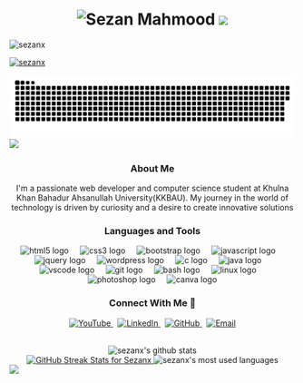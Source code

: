 <!--<h2 align="center">  السَّلاَمُ عَلَيْكُمْ  </h2> -->

<!--
<h1 align="center">Hi 👋, I'm SEZAN! <img height="80" src="https://media.tenor.com/sCfC2XDlVPYAAAAi/wlcm.gif"/></h1>
-->

<h1 align="center" height="80"><img  src="https://readme-typing-svg.demolab.com?font=Poppins&size=30&pause=1000&color=BB0000&width=260&lines=Hi+%F0%9F%91%8B%2C+I'm+SEZAN!" alt="Sezan Mahmood"/>
<img height="80" src="https://media.tenor.com/sCfC2XDlVPYAAAAi/wlcm.gif"/></h1>

<p align="left"> <img src="https://komarev.com/ghpvc/?username=sezanx&label=Profile%20views&color=0e75b6&style=flat" alt="sezanx" /> </p>

<p align="left"> <a href="https://github.com/ryo-ma/github-profile-trophy"><img src="https://github-profile-trophy.vercel.app/?username=sezanx" alt="sezanx" /></a> </p>

<picture>
  <source media="(prefers-color-scheme: dark)" srcset="https://raw.githubusercontent.com/sezanX/sezanX/output/github-snake-dark.svg" />
  <source media="(prefers-color-scheme: light)" srcset="https://raw.githubusercontent.com/sezanX/sezanX/output/github-snake.svg" />
  <img alt="github-snake" src="https://raw.githubusercontent.com/sezanX/sezanX/output/github-snake.svg" />
</picture>

<img src="https://user-images.githubusercontent.com/73097560/115834477-dbab4500-a447-11eb-908a-139a6edaec5c.gif">
<!--
<div align="center">
 <h4>🌱 I’m currently learning : </h4></div>
 Web Development,AI Technology & developing my skill on programming.
-->
<h3 align="center">About Me</h3>
<div align="center">
I'm a passionate web developer and computer science student at Khulna Khan Bahadur Ahsanullah University(KKBAU). My journey in the world of technology is driven by curiosity and a desire to create innovative solutions
</div>

<div align="center">
<h3>Languages and Tools</h3></div>
<div align="center">
  <img src="https://cdn.jsdelivr.net/gh/devicons/devicon/icons/html5/html5-original.svg" height="30" alt="html5 logo"  />
  <img width="12" />
  <img src="https://cdn.jsdelivr.net/gh/devicons/devicon/icons/css3/css3-original.svg" height="30" alt="css3 logo"  />
  <img width="12" />
  <img src="https://cdn.jsdelivr.net/gh/devicons/devicon/icons/bootstrap/bootstrap-original.svg" height="30" alt="bootstrap logo"  />
  <img width="12" />
  <img src="https://cdn.jsdelivr.net/gh/devicons/devicon/icons/javascript/javascript-original.svg" height="30" alt="javascript logo"  />
   <img width="12" />
  <img src="https://cdn.jsdelivr.net/gh/devicons/devicon/icons/jquery/jquery-original.svg" height="30" alt="jquery logo"  />
   <img width="12" />
   <img src="https://skillicons.dev/icons?i=wordpress" height="30" alt="wordpress logo"  />
  <img width="12" />
  <img src="https://cdn.jsdelivr.net/gh/devicons/devicon/icons/c/c-original.svg" height="30" alt="c logo"  />
  <img width="12" />
  <img src="https://cdn.jsdelivr.net/gh/devicons/devicon/icons/java/java-original.svg" height="30" alt="java logo"  />
  <img width="12" />
  <img src="https://cdn.jsdelivr.net/gh/devicons/devicon/icons/vscode/vscode-original.svg" height="30" alt="vscode logo"  />
  <img width="12" />
  <img src="https://cdn.jsdelivr.net/gh/devicons/devicon/icons/git/git-original.svg" height="30" alt="git logo"  />
  <img width="12" />
  <img src="https://cdn.jsdelivr.net/gh/devicons/devicon/icons/bash/bash-original.svg" height="30" alt="bash logo"  />
  <img width="12" />
  <img src="https://cdn.jsdelivr.net/gh/devicons/devicon/icons/linux/linux-original.svg" height="30" alt="linux logo"  />
  <img width="12" />
  <img src="https://cdn.jsdelivr.net/gh/devicons/devicon/icons/photoshop/photoshop-plain.svg" height="30" alt="photoshop logo"  />
  <img width="12" />
  <img src="https://cdn.jsdelivr.net/gh/devicons/devicon/icons/canva/canva-original.svg" height="30" alt="canva logo"  />
</div>

<div align="center">
  <h3>Connect With Me 🤝</h3>
  <div>
    <a href="https://www.youtube.com/c/SezanMahmood" target="_blank">
      <img src="https://img.shields.io/badge/YouTube-FF0000?style=for-the-badge&logo=youtube&logoColor=white" alt="YouTube" />
    </a>
    &nbsp;
    <a href="https://www.linkedin.com/in/sezanmahmood" target="_blank">
      <img src="https://img.shields.io/badge/LinkedIn-0077B5?style=for-the-badge&logo=linkedin&logoColor=white" alt="LinkedIn" />
    </a>
    &nbsp;
    <a href="https://github.com/sezanx" target="_blank">
      <img src="https://img.shields.io/badge/GitHub-100000?style=for-the-badge&logo=github&logoColor=white" alt="GitHub" />
    </a>
    &nbsp;
    <a href="mailto:contact@sezanmahmood.com">
      <img src="https://img.shields.io/badge/Email-D14836?style=for-the-badge&logo=gmail&logoColor=white" alt="Email" />
    </a>
  </div>
  
  <br />
  
<!--
  <p>

    <b>🌐 Visit my website: <a href="https://sezanmahmood.com">sezanmahmood.com</a></b>
-->
  </p>
</div>


<!--
###
<h4 align="left">Connect with me:</h4>

<div align="left">
  <a href="https://www.youtube.com/c/SezanMahmood" target="_blank">
    <img src="https://img.shields.io/static/v1?message=Youtube&logo=youtube&label=&color=FF0000&logoColor=white&labelColor=&style=flat" height="35" alt="youtube logo"  />
  </a>
  <a href="https://www.linkedin.com/in/sezanmahmood" target="_blank">
    <img src="https://img.shields.io/static/v1?message=LinkedIn&logo=linkedin&label=&color=0077B5&logoColor=white&labelColor=&style=flat" height="35" alt="linkedin logo"  />
  </a>
</div>

###
-->

<!--

<h3 align="left">Connect with me:</h3>
<p align="left">
<a href="https://linkedin.com/in/sezanmahmood" target="blank"><img align="center" src="https://raw.githubusercontent.com/rahuldkjain/github-profile-readme-generator/master/src/images/icons/Social/linked-in-alt.svg" alt="sezanmahmood" height="30" width="40" /></a>
<a href="https://www.youtube.com/c/sezanmahmood" target="blank"><img align="center" src="https://raw.githubusercontent.com/rahuldkjain/github-profile-readme-generator/master/src/images/icons/Social/youtube.svg" alt="sezanmahmood" height="30" width="40" /></a>
</p>

<h3 align="left">Languages and Tools:</h3>


<p align="left"> <a href="https://www.gnu.org/software/bash/" target="_blank" rel="noreferrer"> <img src="https://www.vectorlogo.zone/logos/gnu_bash/gnu_bash-icon.svg" alt="bash" width="40" height="40"/> </a> <a href="https://www.blender.org/" target="_blank" rel="noreferrer"> <img src="https://download.blender.org/branding/community/blender_community_badge_white.svg" alt="blender" width="40" height="40"/> </a> <a href="https://getbootstrap.com" target="_blank" rel="noreferrer"> <img src="https://raw.githubusercontent.com/devicons/devicon/master/icons/bootstrap/bootstrap-plain-wordmark.svg" alt="bootstrap" width="40" height="40"/> </a> <a href="https://www.cprogramming.com/" target="_blank" rel="noreferrer"> <img src="https://raw.githubusercontent.com/devicons/devicon/master/icons/c/c-original.svg" alt="c" width="40" height="40"/> </a> <a href="https://www.w3schools.com/css/" target="_blank" rel="noreferrer"> <img src="https://raw.githubusercontent.com/devicons/devicon/master/icons/css3/css3-original-wordmark.svg" alt="css3" width="40" height="40"/> </a> <a href="https://www.figma.com/" target="_blank" rel="noreferrer"> <img src="https://www.vectorlogo.zone/logos/figma/figma-icon.svg" alt="figma" width="40" height="40"/> </a> <a href="https://firebase.google.com/" target="_blank" rel="noreferrer"> <img src="https://www.vectorlogo.zone/logos/firebase/firebase-icon.svg" alt="firebase" width="40" height="40"/> </a> <a href="https://git-scm.com/" target="_blank" rel="noreferrer"> <img src="https://www.vectorlogo.zone/logos/git-scm/git-scm-icon.svg" alt="git" width="40" height="40"/> </a> <a href="https://www.w3.org/html/" target="_blank" rel="noreferrer"> <img src="https://raw.githubusercontent.com/devicons/devicon/master/icons/html5/html5-original-wordmark.svg" alt="html5" width="40" height="40"/> </a> <a href="https://www.java.com" target="_blank" rel="noreferrer"> <img src="https://raw.githubusercontent.com/devicons/devicon/master/icons/java/java-original.svg" alt="java" width="40" height="40"/> </a> <a href="https://developer.mozilla.org/en-US/docs/Web/JavaScript" target="_blank" rel="noreferrer"> <img src="https://raw.githubusercontent.com/devicons/devicon/master/icons/javascript/javascript-original.svg" alt="javascript" width="40" height="40"/> </a> <a href="https://www.linux.org/" target="_blank" rel="noreferrer"> <img src="https://raw.githubusercontent.com/devicons/devicon/master/icons/linux/linux-original.svg" alt="linux" width="40" height="40"/> </a> <a href="https://www.photoshop.com/en" target="_blank" rel="noreferrer"> <img src="https://raw.githubusercontent.com/devicons/devicon/master/icons/photoshop/photoshop-line.svg" alt="photoshop" width="40" height="40"/> </a> <a href="https://www.php.net" target="_blank" rel="noreferrer"> <img src="https://raw.githubusercontent.com/devicons/devicon/master/icons/php/php-original.svg" alt="php" width="40" height="40"/> </a> <a href="https://www.python.org" target="_blank" rel="noreferrer"> <img src="https://raw.githubusercontent.com/devicons/devicon/master/icons/python/python-original.svg" alt="python" width="40" height="40"/> </a> <a href="https://www.qt.io/" target="_blank" rel="noreferrer"> <img src="https://upload.wikimedia.org/wikipedia/commons/0/0b/Qt_logo_2016.svg" alt="qt" width="40" height="40"/> </a> </p>
-->


<div align="center">
  
  <!-- GitHub Stats -->
  <img src="https://github-readme-stats.vercel.app/api?username=sezanx&show_icons=true&locale=en" alt="sezanx's github stats"/>
  <br>

  <!-- GitHub Streak Stats -->

 <a href="https://git.io/streak-stats">
  <img src="https://streak-stats.demolab.com/?user=sezanx&theme=default&hide_border=true" alt="GitHub Streak Stats for Sezanx">
</a>
 
<!-- GitHub Streak Stats 
<img src="https://streak-stats.demolab.com?user=sezanX" alt="sezanX's streak stats"/>
<br>-->
 <!-- Most Used Languages -->
  <img src="https://github-readme-stats.vercel.app/api/top-langs?username=sezanx&show_icons=true&locale=en&layout=compact" alt="sezanx's most used languages"/> 


</div>




<!--
**sezanX/sezanX** is a ✨ _special_ ✨ repository because its `README.md` (this file) appears on your GitHub profile.

Here are some ideas to get you started:

- 🔭 I’m currently working on ...
- 🌱 I’m currently learning ...
- 👯 I’m looking to collaborate on ...
- 🤔 I’m looking for help with ...
- 💬 Ask me about ...
- 📫 How to reach me: ...
- 😄 Pronouns: ...
- ⚡ Fun fact: ...
-->

<!--
<div> <a href="https://github.com/sezanx" target="_blank"><img src="https://img.shields.io/badge/GitHub-100000?style=for-the-badge&logo=github&logoColor=white" target="_blank"></a>
</div><img src="https://user-images.githubusercontent.com/73097560/115834477-dbab4500-a447-11eb-908a-139a6edaec5c.gif"><h3 align="center">Statistics</h3>
<div align="center">
<a href="https://github.com/sezanx">
<img align="center" src="http://github-profile-summary-cards.vercel.app/api/cards/stats?username=sezanx&theme=2077" height="180em" />
<img align="center" src="http://github-profile-summary-cards.vercel.app/api/cards/most-commit-language?username=sezanx&theme=2077" height="180em" />
<img align="center" src="http://github-profile-summary-cards.vercel.app/api/cards/repos-per-language?username=sezanx&theme=2077" height="180em" />
<img align="center" src="http://github-profile-summary-cards.vercel.app/api/cards/productive-time?username=sezanx&theme=2077" height="180em" />
<img align="center" src="http://github-profile-summary-cards.vercel.app/api/cards/profile-details?username=sezanx&theme=2077" height="180em" />
</div>


<picture>
  <source media="(prefers-color-scheme: dark)" srcset="https://raw.githubusercontent.com/tobiasmeyhoefer/tobiasmeyhoefer/output/github-snake-dark.svg" />
  <source media="(prefers-color-scheme: light)" srcset="https://raw.githubusercontent.com/tobiasmeyhoefer/tobiasmeyhoefer/output/github-snake.svg" />
  <img alt="github-snake" src="https://raw.githubusercontent.com/tobiasmeyhoefer/tobiasmeyhoefer/output/github-snake.svg" />
</picture>
-->
<!--
<h4 align="center">Activity Graph:</h4>
<img align="center" src="https://github-readme-activity-graph.vercel.app/graph?username=sezanx&theme=2077"/>

-->
<img src="https://user-images.githubusercontent.com/73097560/115834477-dbab4500-a447-11eb-908a-139a6edaec5c.gif">
